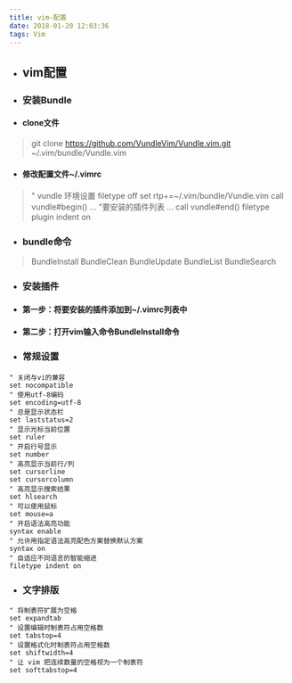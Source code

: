 ```yaml
---
title: vim-配置
date: 2018-01-20 12:03:36
tags: Vim 
---
```


- ## vim配置

- ###	安装Bundle

- #### 	clone文件

> git clone https://github.com/VundleVim/Vundle.vim.git ~/.vim/bundle/Vundle.vim

- #### 	修改配置文件~/.vimrc

> " vundle 环境设置
filetype off
    set rtp+=~/.vim/bundle/Vundle.vim
call vundle#begin()
    ...
    "要安装的插件列表
    ...
call vundle#end()
   filetype plugin indent on

- ### 	bundle命令
> BundleInstall 
BundleClean
BundleUpdate
BundleList
BundleSearch
- ### 	安装插件
- #### 	第一步：将要安装的插件添加到~/.vimrc列表中 
- ####	第二步：打开vim输入命令BundleInstall命令
- ### 	常规设置 
~~~
" 关闭与vi的兼容
set nocompatible
" 使用utf-8编码
set encoding=utf-8
" 总是显示状态栏
set laststatus=2
" 显示光标当前位置
set ruler
" 开启行号显示
set number
" 高亮显示当前行/列
set cursorline
set cursorcolumn
" 高亮显示搜索结果
set hlsearch
" 可以使用鼠标
set mouse=a
" 开启语法高亮功能
syntax enable
" 允许用指定语法高亮配色方案替换默认方案
syntax on
" 自适应不同语言的智能缩进
filetype indent on
~~~
- ### 	文字排版
~~~
" 将制表符扩展为空格
set expandtab
" 设置编辑时制表符占用空格数
set tabstop=4
" 设置格式化时制表符占用空格数
set shiftwidth=4
" 让 vim 把连续数量的空格视为一个制表符
set softtabstop=4
~~~
